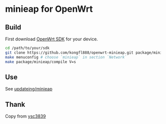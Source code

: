 # minieap for OpenWrt

## Build

First download [OpenWrt SDK](https://downloads.openwrt.org/) for your device.

```sh
cd /path/to/your/sdk
git clone https://github.com/kongfl888/openwrt-minieap.git package/minieap
make menuconfig # choose `minieap` in section `Network`
make package/minieap/compile V=s
```

## Use

See [updateing/minieap](https://github.com/updateing/minieap/blob/master/README.md)

## Thank

Copy from [ysc3839](https://github.com/ysc3839/openwrt-minieap)
